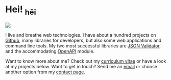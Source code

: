 Hei! <sub>hēi</sub>
===================

![](/images/jht-profilbilde-e1553101127296-768x693.jpg)

I live and breathe web technologies. I have about a hundred projects on
[Github](https://github.com/jhthorsen), many libraries for developers, but also
some web applications and command line tools. My two most successful libraries
are [JSON Validator](https://github.com/jhthorsen/json-validator/), and the
accommodating
[OpenAPI](https://github.com/jhthorsen/mojolicious-plugin-openapi/) module.

Want to know more about me? Check out my [curriculum vitae](/curriculum-vitae.html)
or have a look at my projects below. Want to get in touch? Send me an
[email](mailto:hei@thorsen.pm) or choose another option from my
[contact page](/contact.html).
